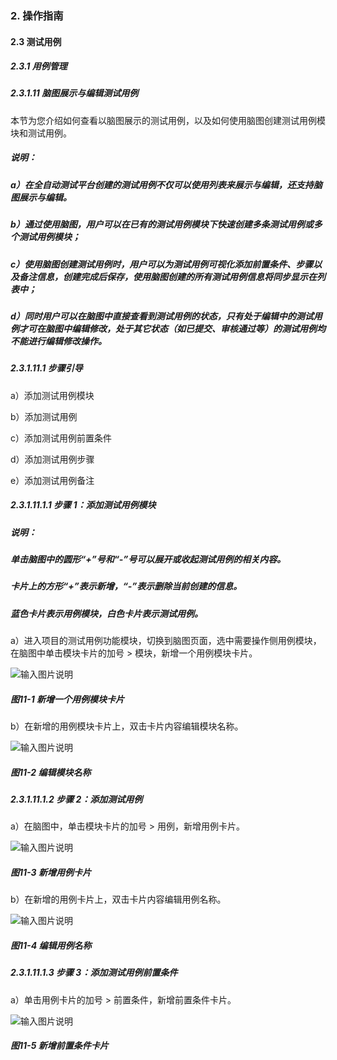 ### 2. 操作指南

#### 2.3 测试用例

##### 2.3.1 用例管理

##### 2.3.1.11 脑图展示与编辑测试用例

本节为您介绍如何查看以脑图展示的测试用例，以及如何使用脑图创建测试用例模块和测试用例。

##### 说明：

##### a）在全自动测试平台创建的测试用例不仅可以使用列表来展示与编辑，还支持脑图展示与编辑。

##### b）通过使用脑图，用户可以在已有的测试用例模块下快速创建多条测试用例或多个测试用例模块；

##### c）使用脑图创建测试用例时，用户可以为测试用例可视化添加前置条件、步骤以及备注信息，创建完成后保存，使用脑图创建的所有测试用例信息将同步显示在列表中；

##### d）同时用户可以在脑图中直接查看到测试用例的状态，只有处于编辑中的测试用例才可在脑图中编辑修改，处于其它状态（如已提交、审核通过等）的测试用例均不能进行编辑修改操作。

##### 2.3.1.11.1 步骤引导

a）添加测试用例模块

b）添加测试用例

c）添加测试用例前置条件

d）添加测试用例步骤

e）添加测试用例备注

##### 2.3.1.11.1.1 步骤 1：添加测试用例模块

##### 说明：

##### 单击脑图中的圆形“+”号和“-”号可以展开或收起测试用例的相关内容。

##### 卡片上的方形“+”表示新增，“-”表示删除当前创建的信息。

##### 蓝色卡片表示用例模块，白色卡片表示测试用例。

a）进入项目的测试用例功能模块，切换到脑图页面，选中需要操作侧用例模块，在脑图中单击模块卡片的加号 > 模块，新增一个用例模块卡片。

![输入图片说明](../../../../images/SoFlu%E5%85%A8%E8%87%AA%E5%8A%A8%E6%B5%8B%E8%AF%95%E5%B9%B3%E5%8F%B0%E6%95%99%E7%A8%8B/2.%20%E6%93%8D%E4%BD%9C%E6%8C%87%E5%8D%97/3.%20%E6%B5%8B%E8%AF%95%E7%94%A8%E4%BE%8B/1.%20%E7%94%A8%E4%BE%8B%E7%AE%A1%E7%90%86/11-1.png)

##### 图11-1 新增一个用例模块卡片

b）在新增的用例模块卡片上，双击卡片内容编辑模块名称。

![输入图片说明](../../../../images/SoFlu%E5%85%A8%E8%87%AA%E5%8A%A8%E6%B5%8B%E8%AF%95%E5%B9%B3%E5%8F%B0%E6%95%99%E7%A8%8B/2.%20%E6%93%8D%E4%BD%9C%E6%8C%87%E5%8D%97/3.%20%E6%B5%8B%E8%AF%95%E7%94%A8%E4%BE%8B/1.%20%E7%94%A8%E4%BE%8B%E7%AE%A1%E7%90%86/11-2.png)

##### 图11-2 编辑模块名称

##### 2.3.1.11.1.2 步骤 2：添加测试用例

a）在脑图中，单击模块卡片的加号 > 用例，新增用例卡片。

![输入图片说明](../../../../images/SoFlu%E5%85%A8%E8%87%AA%E5%8A%A8%E6%B5%8B%E8%AF%95%E5%B9%B3%E5%8F%B0%E6%95%99%E7%A8%8B/2.%20%E6%93%8D%E4%BD%9C%E6%8C%87%E5%8D%97/3.%20%E6%B5%8B%E8%AF%95%E7%94%A8%E4%BE%8B/1.%20%E7%94%A8%E4%BE%8B%E7%AE%A1%E7%90%86/11-3.png)

##### 图11-3 新增用例卡片

b）在新增的用例卡片上，双击卡片内容编辑用例名称。

![输入图片说明](../../../../images/SoFlu%E5%85%A8%E8%87%AA%E5%8A%A8%E6%B5%8B%E8%AF%95%E5%B9%B3%E5%8F%B0%E6%95%99%E7%A8%8B/2.%20%E6%93%8D%E4%BD%9C%E6%8C%87%E5%8D%97/3.%20%E6%B5%8B%E8%AF%95%E7%94%A8%E4%BE%8B/1.%20%E7%94%A8%E4%BE%8B%E7%AE%A1%E7%90%86/11-4.png)

##### 图11-4 编辑用例名称

##### 2.3.1.11.1.3 步骤 3：添加测试用例前置条件

a）单击用例卡片的加号 > 前置条件，新增前置条件卡片。

![输入图片说明](../../../../images/SoFlu%E5%85%A8%E8%87%AA%E5%8A%A8%E6%B5%8B%E8%AF%95%E5%B9%B3%E5%8F%B0%E6%95%99%E7%A8%8B/2.%20%E6%93%8D%E4%BD%9C%E6%8C%87%E5%8D%97/3.%20%E6%B5%8B%E8%AF%95%E7%94%A8%E4%BE%8B/1.%20%E7%94%A8%E4%BE%8B%E7%AE%A1%E7%90%86/11-5.png)

##### 图11-5 新增前置条件卡片
